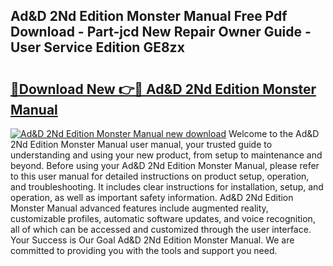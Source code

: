 ## Ad&D 2Nd Edition Monster Manual Free Pdf Download - Part-jcd New Repair Owner Guide - User Service Edition GE8zx

# <h2><a href="http://bc28712.oget.top/?id=Ad%26D+2Nd+Edition+Monster+Manual">🔗Download New 👉🔴 Ad&D 2Nd Edition Monster Manual</a></h2>

[![Ad&D 2Nd Edition Monster Manual new download](https://i.imgur.com/5g1atiW.png)](http://bc28712.oget.top/?id=Ad%26D+2Nd+Edition+Monster+Manual)
Welcome to the Ad&D 2Nd Edition Monster Manual user manual, your trusted guide to understanding and using your new product, from setup to maintenance and beyond. Before using your Ad&D 2Nd Edition Monster Manual, please refer to this user manual for detailed instructions on product setup, operation, and troubleshooting. It includes clear instructions for installation, setup, and operation, as well as important safety information. Ad&D 2Nd Edition Monster Manual advanced features include augmented reality, customizable profiles, automatic software updates, and voice recognition, all of which can be accessed and customized through the user interface. Your Success is Our Goal Ad&D 2Nd Edition Monster Manual. We are committed to providing you with the tools and support you need.
